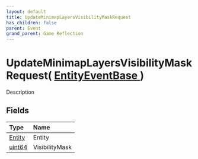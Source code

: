 ```yaml
---
layout: default
title: UpdateMinimapLayersVisibilityMaskRequest
has_children: false
parent: Event
grand_parent: Game Reflection
---
```

# UpdateMinimapLayersVisibilityMaskRequest( [ EntityEventBase ](/riftbreaker-wiki/docs/game-reflection/events/entity_event_base/) )
Description 

## Fields

| Type | Name |
|:----------|:--------------|
| [Entity](/riftbreaker-wiki/docs/game-reflection/classes/entity/) | Entity |
| [uint64](/riftbreaker-wiki/docs/game-reflection/components/uint64/) | VisibilityMask |

